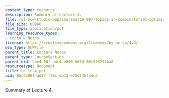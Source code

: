 ```yaml
---
content_type: resource
description: Summary of Lecture 4.
file: /ol-ocw-studio-app/courses/18-997-topics-in-combinatorial-optimization-spring-2004/85c4c00fad27f38cdaf3e75df46f4dcd_co_lec4.pdf
file_size: 80960
file_type: application/pdf
learning_resource_types:
- Lecture Notes
license: https://creativecommons.org/licenses/by-nc-sa/4.0/
ocw_type: OCWFile
parent_title: Lecture Notes
parent_type: CourseSection
parent_uid: bbe4c00f-a4c4-e800-6674-00c926294ba8
resourcetype: Document
title: co_lec4.pdf
uid: 85c4c00f-ad27-f38c-daf3-e75df46f4dcd
---
```

Summary of Lecture 4.